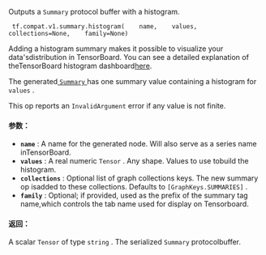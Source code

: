 Outputs a  `Summary`  protocol buffer with a histogram.

```
 tf.compat.v1.summary.histogram(    name,    values,    collections=None,    family=None) 
```

Adding a histogram summary makes it possible to visualize your data'sdistribution in TensorBoard. You can see a detailed explanation of theTensorBoard histogram dashboard[here](https://tensorflow.google.cn/get_started/tensorboard_histograms).

The generated[ `Summary` ](https://tensorflow.google.cn/code/tensorflow/core/framework/summary.proto)has one summary value containing a histogram for  `values` .

This op reports an  `InvalidArgument`  error if any value is not finite.

#### 参数：
- **`name`** : A name for the generated node. Will also serve as a series name inTensorBoard.
- **`values`** : A real numeric  `Tensor` . Any shape. Values to use tobuild the histogram.
- **`collections`** : Optional list of graph collections keys. The new summary op isadded to these collections. Defaults to  `[GraphKeys.SUMMARIES]` .
- **`family`** : Optional; if provided, used as the prefix of the summary tag name,which controls the tab name used for display on Tensorboard.


#### 返回：
A scalar  `Tensor`  of type  `string` . The serialized  `Summary`  protocolbuffer.

